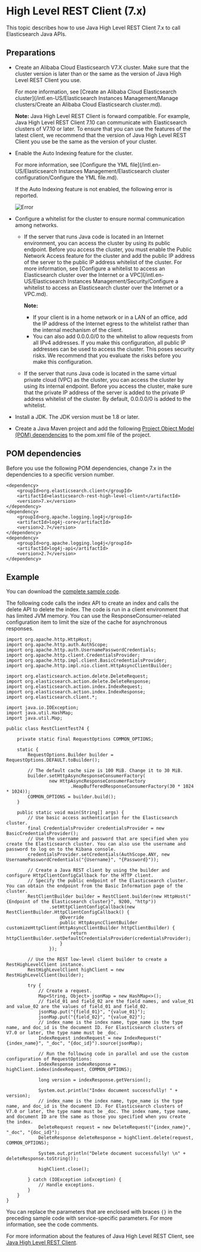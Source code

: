 # High Level REST Client \(7.x\)

This topic describes how to use Java High Level REST Client 7.x to call Elasticsearch Java APIs.

## Preparations

-   Create an Alibaba Cloud Elasticsearch V7.X cluster. Make sure that the cluster version is later than or the same as the version of Java High Level REST Client you use.

    For more information, see [Create an Alibaba Cloud Elasticsearch cluster](/intl.en-US/Elasticsearch Instances Management/Manage clusters/Create an Alibaba Cloud Elasticsearch cluster.md).

    **Note:** Java High Level REST Client is forward compatible. For example, Java High Level REST Client 7.10 can communicate with Elasticsearch clusters of V7.10 or later. To ensure that you can use the features of the latest client, we recommend that the version of Java High Level REST Client you use be the same as the version of your cluster.

-   Enable the Auto Indexing feature for the cluster.

    For more information, see [Configure the YML file](/intl.en-US/Elasticsearch Instances Management/Elasticsearch cluster configuration/Configure the YML file.md).

    If the Auto Indexing feature is not enabled, the following error is reported.

    ![Error](https://static-aliyun-doc.oss-accelerate.aliyuncs.com/assets/img/en-US/5487649951/p97345.png)

-   Configure a whitelist for the cluster to ensure normal communication among networks.
    -   If the server that runs Java code is located in an Internet environment, you can access the cluster by using its public endpoint. Before you access the cluster, you must enable the Public Network Access feature for the cluster and add the public IP address of the server to the public IP address whitelist of the cluster. For more information, see [Configure a whitelist to access an Elasticsearch cluster over the Internet or a VPC](/intl.en-US/Elasticsearch Instances Management/Security/Configure a whitelist to access an Elasticsearch cluster over the Internet or a VPC.md).

        **Note:**

        -   If your client is in a home network or in a LAN of an office, add the IP address of the Internet egress to the whitelist rather than the internal mechanism of the client.
        -   You can also add 0.0.0.0/0 to the whitelist to allow requests from all IPv4 addresses. If you make this configuration, all public IP addresses can be used to access the cluster. This poses security risks. We recommend that you evaluate the risks before you make this configuration.
    -   If the server that runs Java code is located in the same virtual private cloud \(VPC\) as the cluster, you can access the cluster by using its internal endpoint. Before you access the cluster, make sure that the private IP address of the server is added to the private IP address whitelist of the cluster. By default, 0.0.0.0/0 is added to the whitelist.
-   Install a JDK. The JDK version must be 1.8 or later.
-   Create a Java Maven project and add the following [Project Object Model \(POM\) dependencies](#section_zns_56a_i8r) to the pom.xml file of the project.

## POM dependencies

Before you use the following POM dependencies, change 7.x in the dependencies to a specific version number.

```
<dependency>
    <groupId>org.elasticsearch.client</groupId>
    <artifactId>elasticsearch-rest-high-level-client</artifactId>
    <version>7.x</version>
</dependency>
<dependency>
    <groupId>org.apache.logging.log4j</groupId>
    <artifactId>log4j-core</artifactId>
    <version>2.7</version>
</dependency>
<dependency>
    <groupId>org.apache.logging.log4j</groupId>
    <artifactId>log4j-api</artifactId>
    <version>2.7</version>
</dependency>
```

## Example

You can download the [complete sample code](https://docs-aliyun.cn-hangzhou.oss.aliyun-inc.com/assets/attach/33813/cn_zh/1593655159726/es7.4-demo.zip).

The following code calls the index API to create an index and calls the delete API to delete the index. The code is run in a client environment that has limited JVM memory. You can use the ResponseConsumer-related configuration item to limit the size of the cache for asynchronous responses.

```
import org.apache.http.HttpHost;
import org.apache.http.auth.AuthScope;
import org.apache.http.auth.UsernamePasswordCredentials;
import org.apache.http.client.CredentialsProvider;
import org.apache.http.impl.client.BasicCredentialsProvider;
import org.apache.http.impl.nio.client.HttpAsyncClientBuilder;

import org.elasticsearch.action.delete.DeleteRequest;
import org.elasticsearch.action.delete.DeleteResponse;
import org.elasticsearch.action.index.IndexRequest;
import org.elasticsearch.action.index.IndexResponse;
import org.elasticsearch.client.*;

import java.io.IOException;
import java.util.HashMap;
import java.util.Map;

public class RestClientTest74 {

    private static final RequestOptions COMMON_OPTIONS;

    static {
        RequestOptions.Builder builder = RequestOptions.DEFAULT.toBuilder();

        // The default cache size is 100 MiB. Change it to 30 MiB. 
        builder.setHttpAsyncResponseConsumerFactory(
                new HttpAsyncResponseConsumerFactory
                        .HeapBufferedResponseConsumerFactory(30 * 1024 * 1024));
        COMMON_OPTIONS = builder.build();
    }

    public static void main(String[] args) {
        // Use basic access authentication for the Elasticsearch cluster. 
        final CredentialsProvider credentialsProvider = new BasicCredentialsProvider();
        // Use the username and password that are specified when you create the Elasticsearch cluster. You can also use the username and password to log on to the Kibana console. 
        credentialsProvider.setCredentials(AuthScope.ANY, new UsernamePasswordCredentials("{Username}", "{Password}"));

        // Create a Java REST client by using the builder and configure HttpClientConfigCallback for the HTTP client. 
        // Specify the public endpoint of the Elasticsearch cluster. You can obtain the endpoint from the Basic Information page of the cluster. 
        RestClientBuilder builder = RestClient.builder(new HttpHost("{Endpoint of the Elasticsearch cluster}", 9200, "http"))
                .setHttpClientConfigCallback(new RestClientBuilder.HttpClientConfigCallback() {
                    @Override
                    public HttpAsyncClientBuilder customizeHttpClient(HttpAsyncClientBuilder httpClientBuilder) {
                        return httpClientBuilder.setDefaultCredentialsProvider(credentialsProvider);
                    }
                });

        // Use the REST low-level client builder to create a RestHighLevelClient instance. 
        RestHighLevelClient highClient = new RestHighLevelClient(builder);

        try {
            // Create a request. 
            Map<String, Object> jsonMap = new HashMap<>();
            // field_01 and field_02 are the field names, and value_01 and value_02 are the values of field_01 and field_02. 
            jsonMap.put("{field_01}", "{value_01}");
            jsonMap.put("{field_02}", "{value_02}");
            // index_name is the index name, type_name is the type name, and doc_id is the document ID. For Elasticsearch clusters of V7.0 or later, the type name must be _doc. 
            IndexRequest indexRequest = new IndexRequest("{index_name}", "_doc", "{doc_id}").source(jsonMap);

            // Run the following code in parallel and use the custom configuration of RequestOptions: 
            IndexResponse indexResponse = highClient.index(indexRequest, COMMON_OPTIONS);

            long version = indexResponse.getVersion();

            System.out.println("Index document successfully! " + version);
            // index_name is the index name, type_name is the type name, and doc_id is the document ID. For Elasticsearch clusters of V7.0 or later, the type name must be _doc. The index name, type name, and document ID are the same as those you specified when you create the index. 
            DeleteRequest request = new DeleteRequest("{index_name}", "_doc", "{doc_id}");
            DeleteResponse deleteResponse = highClient.delete(request, COMMON_OPTIONS);

            System.out.println("Delete document successfully! \n" + deleteResponse.toString());

            highClient.close();

        } catch (IOException ioException) {
            // Handle exceptions. 
        }
    }
}
```

You can replace the parameters that are enclosed with braces `{}` in the preceding sample code with service-specific parameters. For more information, see the code comments.

For more information about the features of Java High Level REST Client, see [Java High Level REST Client](https://www.elastic.co/guide/en/elasticsearch/client/java-rest/6.7/java-rest-high.html).

